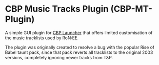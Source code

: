 # CBP Music Tracks Plugin (CBP-MT-Plugin)
A simple GUI plugin for [CBP Launcher](https://github.com/MHLoppy/CBP-Launcher) that offers limited customisation of the music tracklists used by RoN:EE.

The plugin was originally created to resolve a bug with the popular Rise of Babel taunt pack, since that pack reverts all tracklists to the original 2003 versions, completely ignoring newer tracks from T&P.
